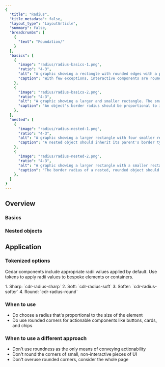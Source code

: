 ```yaml
---
{
  "title": "Radius",
  "title_metadata": false,
  "layout_type": "LayoutArticle",
  "summary": false,
  "breadcrumbs": [
    {
      "text": "Foundation/"
    }
  ],
  "basics": [
    {
      "image": "radius/radius-basics-1.png",
      "ratio": "4-3",
      "alt": "A graphic showing a rectangle with rounded edges with a pointer cursor nearby.",
      "caption": "With few exceptions, interactive components are rounded."
    },
    {
      "image": "radius/radius-basics-2.png",
      "ratio": "4-3",
      "alt": "A graphic showing a larger and smaller rectangle. The smaller rectangle has less rounded corners than the larger rectangle",
      "caption": "An object's border radius should be proportional to its shortest side."
    },
  ],
  "nested": [
    {
      "image": "radius/radius-nested-1.png",
      "ratio": "4-3",
      "alt": "A graphic showing a larger rectangle with four smaller rectangles nested inside. The larger rectangle has a border radius as well as the nested rectangles",
      "caption": "A nested object should inherit its parent's border type: rounded or not rounded."
    },
    {
      "image": "radius/radius-nested-2.png",
      "ratio": "4-3",
      "alt": "A graphic showing a larger rectangle with a smaller rectangle nested within. Both have a border radius. The nested rectangle has a smaller border radius than the larger one",
      "caption": "The border radius of a nested, rounded object should be smaller than that of its parent."
    },
  ]
}
---
```


<cdr-doc-table-of-contents-shell parentSelector='h2' childSelector='h3'>

## Overview
<cdr-img :src="$withBase('/radius/radius-header.png')" ratio="16-9" alt="A graphic showing four nested rectangles against with rounded corners against a salmonberry colored background."/>

### Basics
<two-column-captioned-images :examples="$page.frontmatter.basics"/>
  
### Nested objects
<two-column-captioned-images :examples="$page.frontmatter.nested"/>
  
## Application

### Tokenized options
Cedar components include appropriate radii values applied by default. Use tokens to apply radii values to bespoke elements or containers.

<cdr-img :src="$withBase('/radius/radius-tokens.png')" style="display:block; margin: 1em auto;" alt="A graphic showing four numbered shapes, each shape has softer rounded corners than the next. The fourth shape is by far the roundest"/>
1. Sharp: `cdr-radius-sharp` 
2. Soft:  `cdr-radius-soft` 
3. Softer:  `cdr-radius-softer` 
4. Round:  `cdr-radius-round`
  
### When to use
- Do choose a radius that's proportional to the size of the element
- Do use rounded corners for actionable components like buttons, cards, and chips
  
### When to use a different approach
- Don't use roundness as the only means of conveying actionability
- Don't round the corners of small, non-interactive pieces of UI
- Don't overuse rounded corners, consider the whole page

</cdr-doc-table-of-contents-shell>

